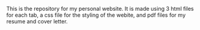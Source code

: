 This is the repository for my personal website. It is made using 3 html files for each tab, a css file for the 
styling of the webite, and pdf files for my resume and cover letter. 

